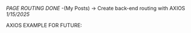 *PAGE ROUTING DONE*
    -(My Posts) -> Create back-end routing with AXIOS *1/15/2025*
    
AXIOS EXAMPLE FOR FUTURE:
<!-- import React, { useState } from 'react';
import axios from 'axios';
import Button from '@mui/material/Button';
import TextField from '@mui/material/TextField';
import Dialog from '@mui/material/Dialog';
import DialogActions from '@mui/material/DialogActions';
import DialogContent from '@mui/material/DialogContent';
import DialogTitle from '@mui/material/DialogTitle';

function MyModal() {
  const [open, setOpen] = useState(false);
  const [formData, setFormData] = useState({
    // Initial form data here
  });

  const handleClickOpen = () => {
    setOpen(true);
  };

  const handleClose = () => {
    setOpen(false);
  };

  const handleChange = (event) => {
    setFormData({
      ...formData,
      [event.target.name]: event.target.value
    });
  };

  const handleSubmit = async (event) => {
    event.preventDefault();

    try {
      const response = await axios.post('/your-api-endpoint', formData);
      console.log('Response:', response.data);
      // Handle successful response (e.g., close modal, update state)
      handleClose();
    } catch (error) {
      console.error('Error:', error);
      // Handle error (e.g., display error message)
    }
  };

  return (
    <div>
      <Button variant="contained" onClick={handleClickOpen}>
        Open Modal
      </Button>
      <Dialog open={open} onClose={handleClose}>
        <DialogTitle>Modal Title</DialogTitle>
        <DialogContent>
          <form onSubmit={handleSubmit}>
            {/* Form fields here */}
            <TextField 
              name="field1" 
              label="Field 1" 
              value={formData.field1} 
              onChange={handleChange}
            />
            {/* Add more fields as needed */}
            <DialogActions>
              <Button onClick={handleClose}>Cancel</Button>
              <Button type="submit">Submit</Button>
            </DialogActions>
          </form>
        </DialogContent>
      </Dialog>
    </div>
  );
}

export default MyModal; -->